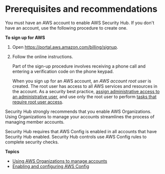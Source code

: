 # Prerequisites and recommendations<a name="securityhub-setup-prereqs"></a>

You must have an AWS account to enable AWS Security Hub\. If you don't have an account, use the following procedure to create one\.

**To sign up for AWS**

1. Open [https://portal\.aws\.amazon\.com/billing/signup](https://portal.aws.amazon.com/billing/signup)\.

1. Follow the online instructions\.

   Part of the sign\-up procedure involves receiving a phone call and entering a verification code on the phone keypad\.

   When you sign up for an AWS account, an *AWS account root user* is created\. The root user has access to all AWS services and resources in the account\. As a security best practice, [assign administrative access to an administrative user](https://docs.aws.amazon.com/singlesignon/latest/userguide/getting-started.html), and use only the root user to perform [tasks that require root user access](https://docs.aws.amazon.com/general/latest/gr/root-vs-iam.html#aws_tasks-that-require-root)\.

Security Hub strongly recommends that you enable AWS Organizations\. Using Organizations to manage your accounts streamlines the process of managing member accounts\.

Security Hub requires that AWS Config is enabled in all accounts that have Security Hub enabled\. Security Hub controls use AWS Config rules to complete security checks\.

**Topics**
+ [Using AWS Organizations to manage accounts](securityhub-prereq-orgs.md)
+ [Enabling and configuring AWS Config](securityhub-prereq-config.md)